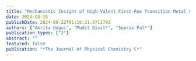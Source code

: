 ```yaml
---
title: "Mechanistic Insight of High-Valent First-Row Transition Metal Complexes for Dehydrogenation of Ammonia Borane"
date: 2024-08-15
publishDate: 2024-08-22T01:16:21.071179Z
authors: ["Amrita Gogoi", "Mudit Dixit*", "Sourav Pal*"]
publication_types: ["2"]
abstract: ""
featured: false
publication: "*The Journal of Physical Chemistry C*"
---
```

